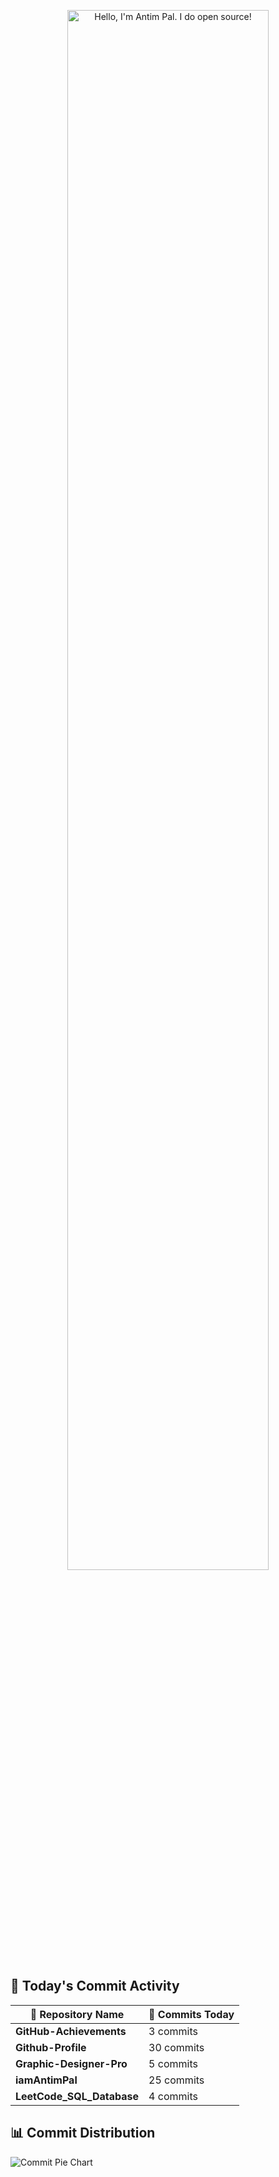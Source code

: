<!-- adding name -->
<p align="center"><a href="#-github-trophies"><img width="80%" alt="Hello, I'm Antim Pal. I do open source!" src="./assets/Antim_pal.png" /></a></p>

## 🚀 Today's Commit Activity

| 🔹 Repository Name | 📝 Commits Today |
|-------------------|---------------|
| **GitHub-Achievements** | 3 commits |
| **Github-Profile** | 30 commits |
| **Graphic-Designer-Pro** | 5 commits |
| **iamAntimPal** | 25 commits |
| **LeetCode_SQL_Database** | 4 commits |


## 📊 Commit Distribution

![Commit Pie Chart](https://github-readme-stats.vercel.app/api/pin/?username=iamAntimPal&repo=dailycommit_dashboard&theme=radical)
